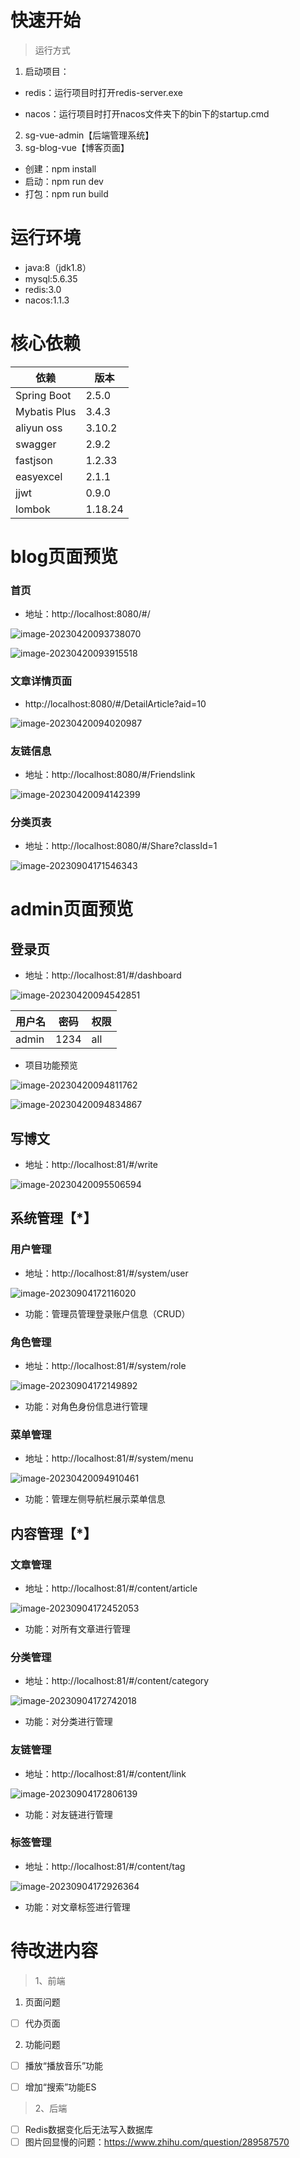 # 快速开始

>运行方式

1. 启动项目：

* redis：运行项目时打开redis-server.exe

* nacos：运行项目时打开nacos文件夹下的bin下的startup.cmd

2. sg-vue-admin【后端管理系统】
3. sg-blog-vue【博客页面】

* 创建：npm install
* 启动：npm run dev
* 打包：npm run build



# 运行环境

- java:8（jdk1.8）
- mysql:5.6.35
- redis:3.0
- nacos:1.1.3



# 核心依赖

| 依赖         | 版本    |
| ------------ | ------- |
| Spring Boot  | 2.5.0   |
| Mybatis Plus | 3.4.3   |
| aliyun oss   | 3.10.2  |
| swagger      | 2.9.2   |
| fastjson     | 1.2.33  |
| easyexcel    | 2.1.1   |
| jjwt         | 0.9.0   |
| lombok       | 1.18.24 |



# blog页面预览

### 首页

* 地址：http://localhost:8080/#/

![image-20230420093738070](https://cocochimp-img.oss-cn-beijing.aliyuncs.com/23-03/20230420093738.png)

![image-20230420093915518](https://cocochimp-img.oss-cn-beijing.aliyuncs.com/23-03/20230420093915.png)



### 文章详情页面

* http://localhost:8080/#/DetailArticle?aid=10

![image-20230420094020987](https://cocochimp-img.oss-cn-beijing.aliyuncs.com/23-03/20230420094021.png)



### 友链信息

* 地址：http://localhost:8080/#/Friendslink

![image-20230420094142399](https://cocochimp-img.oss-cn-beijing.aliyuncs.com/23-03/20230420094142.png)



### 分类页表

* 地址：http://localhost:8080/#/Share?classId=1

![image-20230904171546343](https://cocochimp-img.oss-cn-beijing.aliyuncs.com/23-03/20230904171553.png)



# admin页面预览

## 登录页

* 地址：http://localhost:81/#/dashboard

![image-20230420094542851](https://cocochimp-img.oss-cn-beijing.aliyuncs.com/23-03/20230420094543.png)

| 用户名 | 密码 | 权限 |
| ------ | ---- | ---- |
| admin  | 1234 | all  |

* 项目功能预览

![image-20230420094811762](https://cocochimp-img.oss-cn-beijing.aliyuncs.com/23-03/20230420094811.png)

![image-20230420094834867](https://cocochimp-img.oss-cn-beijing.aliyuncs.com/23-03/20230420094834.png)



## 写博文

* 地址：http://localhost:81/#/write

![image-20230420095506594](https://cocochimp-img.oss-cn-beijing.aliyuncs.com/23-03/20230420095506.png)



## 系统管理【*】

### 用户管理

* 地址：http://localhost:81/#/system/user

![image-20230904172116020](https://cocochimp-img.oss-cn-beijing.aliyuncs.com/23-03/20230904172116.png)

* 功能：管理员管理登录账户信息（CRUD）



### 角色管理

* 地址：http://localhost:81/#/system/role

![image-20230904172149892](https://cocochimp-img.oss-cn-beijing.aliyuncs.com/23-03/20230904172149.png)

* 功能：对角色身份信息进行管理



### 菜单管理

* 地址：http://localhost:81/#/system/menu

![image-20230420094910461](https://cocochimp-img.oss-cn-beijing.aliyuncs.com/23-03/20230420094910.png)

* 功能：管理左侧导航栏展示菜单信息



## 内容管理【*】

### 文章管理

* 地址：http://localhost:81/#/content/article

![image-20230904172452053](https://cocochimp-img.oss-cn-beijing.aliyuncs.com/23-03/20230904172452.png)

* 功能：对所有文章进行管理



### 分类管理

* 地址：http://localhost:81/#/content/category

![image-20230904172742018](https://cocochimp-img.oss-cn-beijing.aliyuncs.com/23-03/20230904172742.png)

* 功能：对分类进行管理



### 友链管理

* 地址：http://localhost:81/#/content/link

![image-20230904172806139](https://cocochimp-img.oss-cn-beijing.aliyuncs.com/23-03/20230904172806.png)

* 功能：对友链进行管理



### 标签管理

* 地址：http://localhost:81/#/content/tag

![image-20230904172926364](https://cocochimp-img.oss-cn-beijing.aliyuncs.com/23-03/20230904172926.png)

* 功能：对文章标签进行管理



# 待改进内容

> 1、前端

1. 页面问题

- [ ] 代办页面

2. 功能问题

- [ ] 播放“播放音乐”功能
- [ ] 增加“搜索”功能ES



> 2、后端

- [ ] Redis数据变化后无法写入数据库
- [ ] 图片回显慢的问题：https://www.zhihu.com/question/289587570
